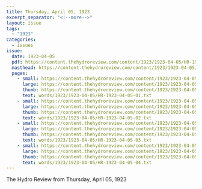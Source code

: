 ```yaml
---
title: Thursday, April 05, 1923
excerpt_separator: "<!--more-->"
layout: issue
tags:
  - "1923"
categories:
  - issues
issue:
  date: 1923-04-05
  pdf: https://content.thehydroreview.com/content/1923/1923-04-05/HR-1923-04-05.pdf
  masthead: https://content.thehydroreview.com/content/1923/1923-04-05/masthead/HR-1923-04-05.jpg
  pages:
    - small: https://content.thehydroreview.com/content/1923/1923-04-05/small/HR-1923-04-05-01.jpg
      large: https://content.thehydroreview.com/content/1923/1923-04-05/large/HR-1923-04-05-01.jpg
      thumb: https://content.thehydroreview.com/content/1923/1923-04-05/thumbnails/HR-1923-04-05-01.jpg
      text: words/1923/1923-04-05/HR-1923-04-05-01.txt
    - small: https://content.thehydroreview.com/content/1923/1923-04-05/small/HR-1923-04-05-02.jpg
      large: https://content.thehydroreview.com/content/1923/1923-04-05/large/HR-1923-04-05-02.jpg
      thumb: https://content.thehydroreview.com/content/1923/1923-04-05/thumbnails/HR-1923-04-05-02.jpg
      text: words/1923/1923-04-05/HR-1923-04-05-02.txt
    - small: https://content.thehydroreview.com/content/1923/1923-04-05/small/HR-1923-04-05-03.jpg
      large: https://content.thehydroreview.com/content/1923/1923-04-05/large/HR-1923-04-05-03.jpg
      thumb: https://content.thehydroreview.com/content/1923/1923-04-05/thumbnails/HR-1923-04-05-03.jpg
      text: words/1923/1923-04-05/HR-1923-04-05-03.txt
    - small: https://content.thehydroreview.com/content/1923/1923-04-05/small/HR-1923-04-05-04.jpg
      large: https://content.thehydroreview.com/content/1923/1923-04-05/large/HR-1923-04-05-04.jpg
      thumb: https://content.thehydroreview.com/content/1923/1923-04-05/thumbnails/HR-1923-04-05-04.jpg
      text: words/1923/1923-04-05/HR-1923-04-05-04.txt
---
```


The Hydro Review from Thursday, April 05, 1923

<!--more-->

